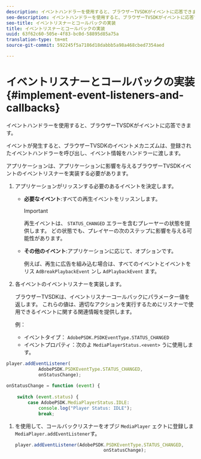 ```yaml
---
description: イベントハンドラーを使用すると、ブラウザーTVSDKがイベントに応答できます。
seo-description: イベントハンドラーを使用すると、ブラウザーTVSDKがイベントに応答できます。
seo-title: イベントリスナーとコールバックの実装
title: イベントリスナーとコールバックの実装
uuid: 63f62c60-505e-4f83-bc0d-58895d85a75a
translation-type: tm+mt
source-git-commit: 592245f5a7186d18dabbb5a98a468cbed7354aed

---
```



# イベントリスナーとコールバックの実装{#implement-event-listeners-and-callbacks}

イベントハンドラーを使用すると、ブラウザーTVSDKがイベントに応答できます。

イベントが発生すると、ブラウザーTVSDKのイベントメカニズムは、登録されたイベントハンドラーを呼び出し、イベント情報をハンドラーに渡します。

アプリケーションは、アプリケーションに影響を与えるブラウザーTVSDKイベントのイベントリスナーを実装する必要があります。

1. アプリケーションがリッスンする必要のあるイベントを決定します。

   * **必要なイベント**:すべての再生イベントをリッスンします。

      >[!IMPORTANT]
      >
      >再生イベントは、 `STATUS_CHANGED` エラーを含むプレーヤーの状態を提供します。 どの状態でも、プレイヤーの次のステップに影響を与える可能性があります。

   * **その他のイベント**:アプリケーションに応じて、オプションです。

      例えば、再生に広告を組み込む場合は、すべてのイベントとイベントをリス `AdBreakPlaybackEvent` ンし `AdPlaybackEvent` ます。

1. 各イベントのイベントリスナーを実装します。

   ブラウザーTVSDKは、イベントリスナーコールバックにパラメーター値を返します。 これらの値は、適切なアクションを実行するためにリスナーで使用できるイベントに関する関連情報を提供します。

   例：

   * イベントタイプ： `AdobePSDK.PSDKEventType.STATUS_CHANGED`
   * イベントプロパティ：次のよ `MediaPlayerStatus.<event>` うに使用します。

```js
player.addEventListener( 
            AdobePSDK.PSDKEventType.STATUS_CHANGED,  
            onStatusChange); 
 
onStatusChange = function (event) { 
 
    switch (event.status) { 
        case AdobePSDK.MediaPlayerStatus.IDLE: 
            console.log("Player Status: IDLE"); 
            break;
```

1. を使用して、コールバックリスナーをオブジ `MediaPlayer` ェクトに登録しま `MediaPlayer.addEventListener`す。

   ```js
   player.addEventListener(AdobePSDK.PSDKEventType.STATUS_CHANGED,  
                                    onStatusChange);
   ```

